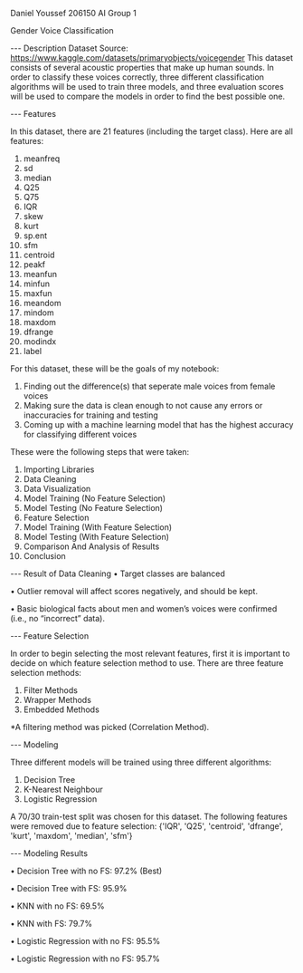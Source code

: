 Daniel Youssef
206150
AI Group 1



Gender Voice Classification

--- Description
Dataset Source: https://www.kaggle.com/datasets/primaryobjects/voicegender
This dataset consists of several acoustic properties that make up human sounds. In order to classify these voices correctly, three different classification algorithms will be used to train three models, and three evaluation scores will be used to compare the models in order to find the best possible one.

--- Features

In this dataset, there are 21 features (including the target class). Here are all features:

1. meanfreq
2. sd
3. median
4. Q25
5. Q75
6. IQR
7. skew
8. kurt 
9. sp.ent
10. sfm
11. centroid
12. peakf
13. meanfun
14. minfun
15. maxfun
16. meandom
17. mindom
18. maxdom
19. dfrange
20. modindx
21. label

For this dataset, these will be the goals of my notebook:

1.	Finding out the difference(s) that seperate male voices from female voices
2.	Making sure the data is clean enough to not cause any errors or inaccuracies for training and testing
3.	Coming up with a machine learning model that has the highest accuracy for classifying different voices

These were the following steps that were taken:
1. Importing Libraries
2. Data Cleaning
3. Data Visualization
4. Model Training (No Feature Selection)
5. Model Testing (No Feature Selection)
6. Feature Selection
7. Model Training (With Feature Selection)
8. Model Testing (With Feature Selection)
9. Comparison And Analysis of Results
10. Conclusion

--- Result of Data Cleaning
•	Target classes are balanced

•	Outlier removal will affect scores negatively, and should be kept.

•	Basic biological facts about men and women’s voices were confirmed (i.e., no “incorrect” data).

--- Feature Selection

In order to begin selecting the most relevant features, first it is important to decide on which feature selection method to use.
There are three feature selection methods:

1. Filter Methods
2. Wrapper Methods
3. Embedded Methods

*A filtering method was picked (Correlation Method).

--- Modeling

Three different models will be trained using three different algorithms:
1. Decision Tree
2. K-Nearest Neighbour
3. Logistic Regression

A 70/30 train-test split was chosen for this dataset.
The following features were removed due to feature selection:
{'IQR', 'Q25', 'centroid', 'dfrange', 'kurt', 'maxdom', 'median', 'sfm'}

--- Modeling Results

•	Decision Tree with no FS: 97.2% (Best)

•	Decision Tree with FS: 95.9%

•	KNN with no FS: 69.5%

•	KNN with FS: 79.7%

•	Logistic Regression with no FS: 95.5%

•	Logistic Regression with no FS: 95.7%
